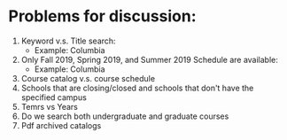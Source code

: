 # Problems for discussion:

1. Keyword v.s. Title search:
    - Example: Columbia
2. Only Fall 2019, Spring 2019, and Summer 2019 Schedule are available:
    - Example: Columbia
3. Course catalog v.s. course schedule
4. Schools that are closing/closed and schools that don't have the specified campus
5. Temrs vs Years
6. Do we search both undergraduate and graduate courses
7. Pdf archived catalogs

